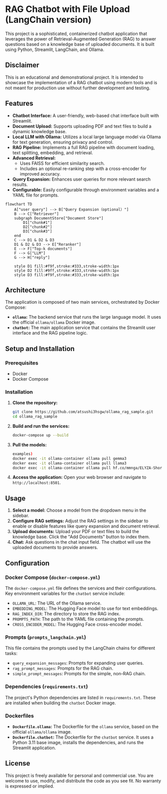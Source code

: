 # RAG Chatbot with File Upload (LangChain version)

This project is a sophisticated, containerized chatbot application that leverages the power of Retrieval-Augmented Generation (RAG) to answer questions based on a knowledge base of uploaded documents. It is built using Python, Streamlit, LangChain, and Ollama.

## Disclaimer

This is an educational and demonstrational project. It is intended to showcase the implementation of a RAG chatbot using modern tools and is not meant for production use without further development and testing.

## Features

* **Chatbot Interface:** A user-friendly, web-based chat interface built with Streamlit.
* **Document Upload:** Supports uploading PDF and text files to build a dynamic knowledge base.
* **Local LLM with Ollama:** Utilizes a local large language model via Ollama for text generation, ensuring privacy and control.
* **RAG Pipeline:** Implements a full RAG pipeline with document loading, text splitting, embedding, and retrieval.
* **Advanced Retrieval:**
    * Uses FAISS for efficient similarity search.
    * Includes an optional re-ranking step with a cross-encoder for improved accuracy.
* **Query Expansion:** Enhances user queries for more relevant search results.
* **Configurable:** Easily configurable through environment variables and a YAML file for prompts.

```mermaid
flowchart TD
    A["user query"] --> B["Query Expansion（optional）"]
    B --> C["Retriever"]
    subgraph DocumentStore["Document Store"]
        D1["chunk#1"]
        D2["chunk#2"]
        D3["chunk#3"]
    end
    C --> D1 & D2 & D3
    D1 & D2 & D3 --> E["Reranker"]
    E --> F["Top-k documents"]
    F --> G["LLM"]
    G --> H["reply"]

    style D1 fill:#f9f,stroke:#333,stroke-width:1px
    style D2 fill:#9ff,stroke:#333,stroke-width:1px
    style D3 fill:#f9f,stroke:#333,stroke-width:1px
```

## Architecture

The application is composed of two main services, orchestrated by Docker Compose:

* **`ollama`:** The backend service that runs the large language model. It uses the official `ollama/ollama` Docker image.
* **`chatbot`:** The main application service that contains the Streamlit user interface and the RAG pipeline logic.

## Setup and Installation

### Prerequisites

* Docker
* Docker Compose

### Installation

1.  **Clone the repository:**
    ```bash
    git clone https://github.com/atsushi3hsgw/ollama_rag_sample.git
    cd ollama_rag_sample
    ```

2.  **Build and run the services:**
    ```bash
    docker-compose up --build
    ```
3.  **Pull the models:**
    ```bash
    examples)
    docker exec -it ollama-container ollama pull gemma3
    docker exec -it ollama-container ollama pull llama3
    docker exec -it ollama-container ollama pull hf.co/mmnga/ELYZA-Shortcut-1.0-Qwen-7B-gguf
    ```

4.  **Access the application:**
    Open your web browser and navigate to `http://localhost:8501`.

## Usage

1.  **Select a model:** Choose a model from the dropdown menu in the sidebar.
2.  **Configure RAG settings:** Adjust the RAG settings in the sidebar to enable or disable features like query expansion and document retrieval.
3.  **Upload documents:** Upload your PDF or text files to build the knowledge base. Click the "Add Documents" button to index them.
4.  **Chat:** Ask questions in the chat input field. The chatbot will use the uploaded documents to provide answers.

## Configuration

### Docker Compose (`docker-compose.yml`)

The `docker-compose.yml` file defines the services and their configurations. Key environment variables for the `chatbot` service include:

* `OLLAMA_URL`: The URL of the Ollama service.
* `EMBEDDING_MODEL`: The Hugging Face model to use for text embeddings.
* `RAG_INDEX_DIR`: The directory to store the RAG index.
* `PROMPTS_PATH`: The path to the YAML file containing the prompts.
* `CROSS_ENCODER_MODEL`: The Hugging Face cross-encoder model.

### Prompts (`prompts_langchain.yml`)

This file contains the prompts used by the LangChain chains for different tasks:

* `query_expansion_messages`: Prompts for expanding user queries.
* `rag_prompt_messages`: Prompts for the RAG chain.
* `simple_prompt_messages`: Prompts for the simple, non-RAG chain.

### Dependencies (`requirements.txt`)

The project's Python dependencies are listed in `requirements.txt`. These are installed when building the `chatbot` Docker image.

### Dockerfiles

* **`Dockerfile.ollama`:** The Dockerfile for the `ollama` service, based on the official `ollama/ollama` image.
* **`Dockerfile.chatbot`:** The Dockerfile for the `chatbot` service. It uses a Python 3.11 base image, installs the dependencies, and runs the Streamlit application.

## License

This project is freely available for personal and commercial use. You are welcome to use, modify, and distribute the code as you see fit. No warranty is expressed or implied.
